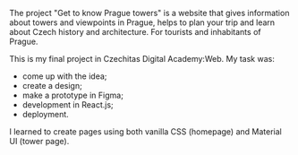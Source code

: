The project "Get to know Prague towers" is a website that gives information about towers and viewpoints in Prague, helps to plan your trip and learn about Czech history and architecture. 
For tourists and inhabitants of Prague.

This is my final project in Czechitas Digital Academy:Web. My task was:
- come up with the idea;
- create a design;
- make a prototype in Figma;
- development in React.js;
- deployment.

I learned to create pages using both vanilla CSS (homepage) and Material UI (tower page).

